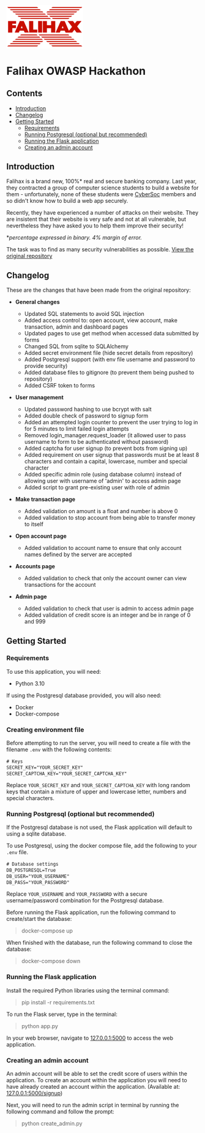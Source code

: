 <img src="static/falihax.png" width="200" />

# Falihax OWASP Hackathon

## Contents
- [Introduction](#Introduction)
- [Changelog](#Changelog)
- [Getting Started](#Getting-Started)
  - [Requirements](#Requirements)
  - [Running Postgresql (optional but recommended)](#Running-postgresql-optional-but-recommended)
  - [Running the Flask application](#Running-the-Flask-application)
  - [Creating an admin account](#Creating-an-admin-account)

## Introduction
Falihax is a brand new, 100%* real and secure banking company. Last year, they
contracted a group of computer science students to build a website for them -
unfortunately, none of these students
were [CyberSoc](https://cybersoc.org.uk/?r=falihax) members and so didn't know
how to build a web app securely.

Recently, they have experienced a number of
attacks on their website. They are insistent that their website is very safe and
not at all vulnerable, but nevertheless they have asked you to help them improve
their security!

**percentage expressed in binary. 4% margin of error.*

The task was to find as many security vulnerabilities as possible.
[View the original repository](https://github.com/CyberSoc-Newcastle/owasp-falihax)

## Changelog
These are the changes that have been made from the original repository:
- **General changes**
  - Updated SQL statements to avoid SQL injection
  - Added access control to: open account, view account, make transaction, admin and dashboard pages
  - Updated pages to use get method when accessed data submitted by forms
  - Changed SQL from sqlite to SQLAlchemy
  - Added secret environment file (hide secret details from repository)
  - Added Postgresql support (with env file username and password to provide security)
  - Added database files to gitignore (to prevent them being pushed to repository)
  - Added CSRF token to forms


- **User management**
  - Updated password hashing to use bcrypt with salt
  - Added double check of password to signup form
  - Added an attempted login counter to prevent the user trying to log in for 5 minutes to limit failed login attempts
  - Removed login_manager.request_loader (it allowed user to pass username to form to be authenticated without password)
  - Added captcha for user signup (to prevent bots from signing up)
  - Added requirement on user signup that passwords must be at least 8 characters and contain a capital, lowercase, number and special character
  - Added specific admin role (using database column) instead of allowing user with username of 'admin' to access admin page
  - Added script to grant pre-existing user with role of admin


- **Make transaction page** 
  - Added validation on amount is a float and number is above 0
  - Added validation to stop account from being able to transfer money to itself


- **Open account page**
  - Added validation to account name to ensure that only account names defined by the server are accepted


- **Accounts page**
  - Added validation to check that only the account owner can view transactions for the account


- **Admin page**
  - Added validation to check that user is admin to access admin page
  - Added validation of credit score is an integer and be in range of 0 and 999

## Getting Started

### Requirements
To use this application, you will need:
- Python 3.10

If using the Postgresql database provided, you will also need:
- Docker
- Docker-compose

### Creating environment file
Before attempting to run the server, you will need to create a file with the filename `.env` with the following contents:
```.env
# Keys
SECRET_KEY="YOUR_SECRET_KEY"
SECRET_CAPTCHA_KEY="YOUR_SECRET_CAPTCHA_KEY"
```
Replace `YOUR_SECRET_KEY` and `YOUR_SECRET_CAPTCHA_KEY` with long random keys that contain 
a mixture of upper and lowercase letter, numbers and special characters.

### Running Postgresql (optional but recommended)
If the Postgresql database is not used, the Flask application will default to using a sqlite database.

To use Postgresql, using the docker compose file, add the following to your `.env` file.
```.env
# Database settings
DB_POSTGRESQL=True
DB_USER="YOUR_USERNAME"
DB_PASS="YOUR_PASSWORD"
```
Replace `YOUR_USERNAME` and `YOUR_PASSWORD` with a secure username/password combination
for the Postgresql database.

Before running the Flask application, run the following command to create/start the database:
> docker-compose up

When finished with the database, run the following command to close the database:
> docker-compose down

### Running the Flask application
Install the required Python libraries using the terminal command:
> pip install -r requirements.txt

To run the Flask server, type in the terminal:
> python app.py

In your web browser, navigate to [127.0.0.1:5000](127.0.0.1:5000) to access the web application.

### Creating an admin account
An admin account will be able to set the credit score of users within the application. 
To create an account within the application you will need to have already created an account within
the application. (Available at: [127.0.0.1:5000/signup](127.0.0.1:5000/signup))

Next, you will need to run the admin script in terminal by running the following command and follow the 
prompt:
> python create_admin.py